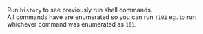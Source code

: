 Run `history` to see previously run shell commands.  
All commands have are enumerated so you can run `!101` eg. to run whichever command was enumerated as `101`.  

